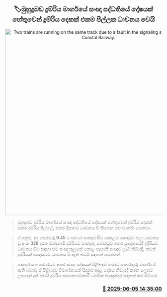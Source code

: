 <p align='center'><b><h2 align='center' title='Two trains are running on the same track due to a fault in the signaling system on the Coastal Railway.'>🏷මුහුදුබඩ දුම්රිය මාර්ගයේ සංඥා පද්ධතියේ දෝෂයක් හේතුවෙන් දුම්රිය දෙකක් එකම පීල්ලක ධාවනය වෙයි</h2></b></p>
<p align='center'><img src='https://helakuru.sgp1.cdn.digitaloceanspaces.com/esana/images/lib/train-one-line.jpg' width='600' alt='Two trains are running on the same track due to a fault in the signaling system on the Coastal Railway.'></p>

> මුහුදුබඩ දුම්රිය මාර්ගයේ සංඥා පද්ධතියේ දෝෂයක් හේතුවෙන් දුම්රිය දෙකක් එකම දුම්රිය පිල්ලේ, එකම දිසාවට ධාවනය වී තිබෙන බව වාර්තා වෙනවා‍.

> ඒ අනුව, අද පෙරවරු 9.45 ට පමණ පානදුර සිට කොළඹ කොටුව බලා ධාවනය වූ අංක 328 දරන මන්දගාමී දුම්රියට පානදුර, මොරටුව අතර ප්‍රදේශයේදී ඉදිරියට ධාවනය වීම සඳහා එම සංඥා කුලුනේ කොළ පැහැති සංඥාව ලැබී තිබියදී, තවත් දුම්රියක් එදෙසටම ධාවනය වී ඇති බවයි සඳහන් වෙන්නේ.

> පානදුර සහ මොරටුව අතර සංඥා දෝෂයක් පිළිබඳව තමාට තොරතුරු වාර්තා වී ඇති බවත්, ඒ පිළිබඳව විමර්ශනයක් සිදුකර අදාළ දෝෂය නිවැරදි කරන ලෙසට උපදෙස් දුන් බවයි දුම්රිය සාමාන්‍යාධිකාරී ධම්මික ජයසුන්දර සඳහන් කර සිටියේ.



<h3 align='right'><a href='https://www.helakuru.lk/esana/p/110754/'>📅 2025-06-05 14:35:00</a></h3>
